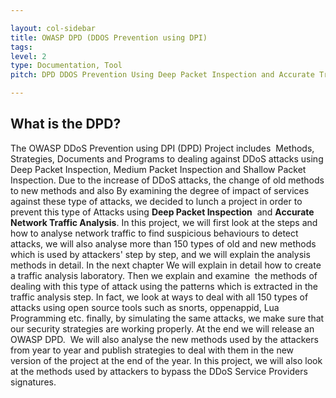 ```yaml
---

layout: col-sidebar
title: OWASP DPD (DDOS Prevention using DPI)
tags: 
level: 2
type: Documentation, Tool
pitch: DPD DDOS Prevention Using Deep Packet Inspection and Accurate Traffic Analysis 

---
```

## What is the DPD?
The OWASP DDoS Prevention using DPI (DPD) Project includes  Methods, Strategies, Documents and Programs to dealing against DDoS attacks using Deep Packet Inspection, Medium Packet Inspection and Shallow Packet Inspection.
Due to the increase of DDoS attacks, the change of old methods to new methods and also By examining the degree of impact of services against these type of attacks, we decided to lunch a project in order to prevent this type of Attacks using **Deep Packet Inspection**  and **Accurate Network Traffic Analysis**. In this project, we will first look at the steps and how to analyse network traffic to find suspicious behaviours to detect attacks, we will also analyse more than 150 types of old and new methods which is used by attackers' step by step, and we will explain the analysis methods in detail. In the next chapter We will explain in detail how to create a traffic analysis laboratory. Then we explain and examine  the methods of dealing with this type of attack using the patterns which is extracted in the traffic analysis step. In fact, we look at ways to deal with all 150 types of attacks using open source tools such as snorts, oppenappid, Lua Programming etc. finally, by simulating the same attacks, we make sure that our security strategies are working properly. At the end we will release an OWASP DPD.  We will also analyse the new methods used by the attackers from year to year and publish strategies to deal with them in the new version of the project at the end of the year. In this project, we will also look at the methods used by attackers to bypass the DDoS Service Providers signatures.
